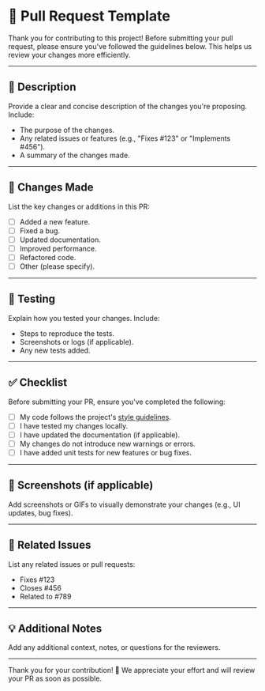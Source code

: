 # 🚀 Pull Request Template

Thank you for contributing to this project! Before submitting your pull request, please ensure you've followed the guidelines below. This helps us review your changes more efficiently.

---

## 📝 Description
Provide a clear and concise description of the changes you're proposing. Include:
- The purpose of the changes.
- Any related issues or features (e.g., "Fixes #123" or "Implements #456").
- A summary of the changes made.

---

## 🔄 Changes Made
List the key changes or additions in this PR:
- [ ] Added a new feature.
- [ ] Fixed a bug.
- [ ] Updated documentation.
- [ ] Improved performance.
- [ ] Refactored code.
- [ ] Other (please specify).

---

## 🧪 Testing
Explain how you tested your changes. Include:
- Steps to reproduce the tests.
- Screenshots or logs (if applicable).
- Any new tests added.

---

## ✅ Checklist
Before submitting your PR, ensure you've completed the following:
- [ ] My code follows the project's [style guidelines](#style-guidelines).
- [ ] I have tested my changes locally.
- [ ] I have updated the documentation (if applicable).
- [ ] My changes do not introduce new warnings or errors.
- [ ] I have added unit tests for new features or bug fixes.

---

## 📸 Screenshots (if applicable)
Add screenshots or GIFs to visually demonstrate your changes (e.g., UI updates, bug fixes).

---

## 🔗 Related Issues
List any related issues or pull requests:
- Fixes #123
- Closes #456
- Related to #789

---

## 💡 Additional Notes
Add any additional context, notes, or questions for the reviewers.

---

Thank you for your contribution! 🎉 We appreciate your effort and will review your PR as soon as possible.
